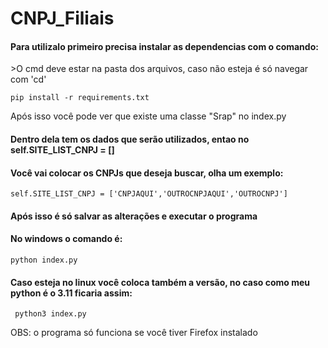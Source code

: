   <h1 aling="center">CNPJ_Filiais</h1>
<h4>Para utilizalo primeiro precisa instalar as dependencias com o comando:</h4>
>O cmd deve estar na pasta dos arquivos, caso não esteja é só navegar com 'cd'


```
pip install -r requirements.txt 
```

</h4>Após isso você pode ver que existe uma classe "Srap" no index.py</h4>
<h4>Dentro dela tem os dados que serão utilizados, entao no self.SITE_LIST_CNPJ = []</h4>
<h4>Você vai colocar os CNPJs que deseja buscar, olha um exemplo:</h4>

```
self.SITE_LIST_CNPJ = ['CNPJAQUI','OUTROCNPJAQUI','OUTROCNPJ']
```

<h4>Após isso é só salvar as alterações e executar o programa </h4>


<h4>No windows o comando é: </h4>


```
python index.py
```

<h4> Caso esteja no  linux você coloca também a versão, no caso como meu python é o 3.11 ficaria assim: </h4>


```
 python3 index.py
```


</h3>OBS: o programa só funciona se você tiver Firefox instalado</h3>
